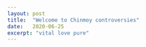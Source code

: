 ```yaml
---
layout: post
title:  "Welcome to Chinmoy controversies"
date:   2020-06-25
excerpt: "vital love pure"
---
```

